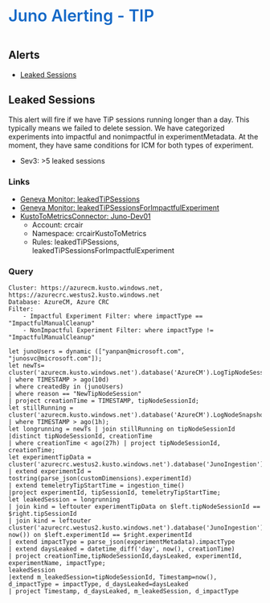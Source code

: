﻿<div style="font-size:24pt;font-weight:600;color:#1569C7">Juno Alerting - TIP</div>
<br/>

## Alerts
- [Leaked Sessions](#Leaked-Sessions)
 

## Leaked Sessions
This alert will fire if we have TiP sessions running longer than a day. 
This typically means we failed to delete session.
We have categorized experiments into impactful and nonimpactful in experimentMetadata.
At the moment, they have same conditions for ICM for both types of experiment.

- Sev3: >5 leaked sessions

### Links
- [Geneva Monitor: leakedTiPSessions](https://jarvis-west.dc.ad.msft.net/settings/mdm?page=settings&mode=mdm&account=crcair&namespace=crcairKustoToMetrics&metric=leakedSession&tab=monitors&monitor=LeakedTipSessions)
- [Geneva Monitor: leakedTiPSessionsForImpactfulExperiment](https://jarvis-west.dc.ad.msft.net/settings/mdm?page=settings&mode=mdm&account=crcair&namespace=crcairKustoToMetrics&metric=leakedSession&tab=monitors&monitor=LeakedTipSessions)
- [KustoToMetricsConnector: Juno-Dev01](https://jarvis-west.dc.ad.msft.net/settings/connectors)
    - Account: crcair
    - Namespace: crcairKustoToMetrics
    - Rules: leakedTiPSessions, leakedTiPSessionsForImpactfulExperiment
    
### Query
```kusto
Cluster: https://azurecm.kusto.windows.net, https://azurecrc.westus2.kusto.windows.net
Database: AzureCM, Azure CRC
Filter:
    - Impactful Experiment Filter: where impactType == "ImpactfulManualCleanup"
    - NonImpactful Experiment Filter: where impactType != "ImpactfulManualCleanup"

let junoUsers = dynamic (["yanpan@microsoft.com", "junosvc@microsoft.com"]);
let newTs= cluster('azurecm.kusto.windows.net').database('AzureCM').LogTipNodeSessionSnapShot
| where TIMESTAMP > ago(10d)
| where createdBy in (junoUsers) 
| where reason == "NewTipNodeSession" 
| project creationTime = TIMESTAMP, tipNodeSessionId;
let stillRunning = cluster('azurecm.kusto.windows.net').database('AzureCM').LogNodeSnapshot
| where TIMESTAMP > ago(1h);
let longrunning = newTs | join stillRunning on tipNodeSessionId
|distinct tipNodeSessionId, creationTime
| where creationTime < ago(27h) | project tipNodeSessionId, creationTime;
let experimentTipData = cluster('azurecrc.westus2.kusto.windows.net').database('JunoIngestion').getTipAttempts(now(-10d),now()) 
| extend experimentId = tostring(parse_json(customDimensions).experimentId)
| extend temeletryTipStartTime = ingestion_time()
|project experimentId, tipSessionId, temeletryTipStartTime;
let leakedSession = longrunning
| join kind = leftouter experimentTipData on $left.tipNodeSessionId == $right.tipSessionId
| join kind = leftouter cluster('azurecrc.westus2.kusto.windows.net').database('JunoIngestion').getExperiments(now(-10d), now()) on $left.experimentId == $right.experimentId
| extend impactType = parse_json(experimentMetadata).impactType
| extend daysLeaked = datetime_diff('day', now(), creationTime)
| project creationTime,tipNodeSessionId,daysLeaked, experimentId, experimentName, impactType;
leakedSession
|extend m_leakedSession=tipNodeSessionId, Timestamp=now(), d_impactType = impactType, d_daysLeaked=daysLeaked
| project Timestamp, d_daysLeaked, m_leakedSession, d_impactType
```